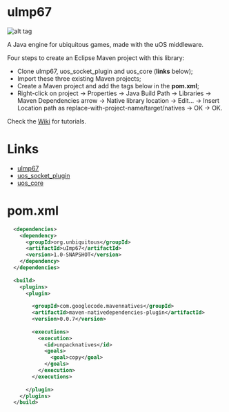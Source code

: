 uImp67
======

![alt tag](http://www.supernaturalwiki.com/images/0/05/Impala.jpg)

A Java engine for ubiquitous games, made with the uOS middleware.

Four steps to create an Eclipse Maven project with this library:
* Clone uImp67, uos_socket_plugin and uos_core (**links** below);
* Import these three existing Maven projects;
* Create a Maven project and add the tags below in the **pom.xml**;
* Right-click on project -> Properties -> Java Build Path -> Libraries -> Maven Dependencies arrow -> Native library location -> Edit... -> Insert Location path as replace-with-project-name/target/natives -> OK -> OK.

Check the [Wiki](https://github.com/matheuscscp/uImp67/wiki) for tutorials.

Links
=====

* [uImp67](https://github.com/matheuscscp/uImp67)
* [uos_socket_plugin](https://github.com/UnBiquitous/uos_socket_plugin)
* [uos_core](https://github.com/UnBiquitous/uos_core)

pom.xml
=======

```xml
  <dependencies>
    <dependency>
      <groupId>org.unbiquitous</groupId>
      <artifactId>uImp67</artifactId>
      <version>1.0-SNAPSHOT</version>
    </dependency>
  </dependencies>
  
  <build>
    <plugins>
      <plugin>
        
        <groupId>com.googlecode.mavennatives</groupId>
        <artifactId>maven-nativedependencies-plugin</artifactId>
        <version>0.0.7</version>
        
        <executions>
          <execution>
            <id>unpacknatives</id>
            <goals>
              <goal>copy</goal>
            </goals>
          </execution>
        </executions>
        
      </plugin>
    </plugins>
  </build>
```
